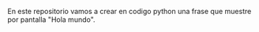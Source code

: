 En este repositorio vamos a crear en codigo python una frase que muestre por pantalla "Hola mundo".
